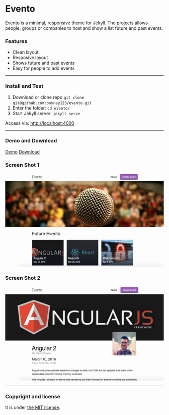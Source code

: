 # Evento

Evento is a minimal, responsive theme for Jekyll. The projects allows people, groups or companies to host and show a list future and past events.

### Features

* Clean layout
* Resposive layout
* Shows future and past events
* Easy for people to add events

---

### Install and Test

1. Download or clone repo `git clone git@github.com:boyney123/evento.git`
2. Enter the folder: `cd evento/`
4. Start Jekyll server: `jekyll serve`

Access via: [http://localhost:4000](http://localhost:4000)

---

### Demo and Download

[Demo](http://evento.davidboyne.co.uk)
[Download](https://github.com/boyney123/evento/archive/master.zip)

### Screen Shot 1
![Evento - free Jekyll theme](/screenshot.png)
### Screen Shot 2
![Evento - free Jekyll theme](/screenshot2.png)

---

### Copyright and license

It is under [the MIT license](/LICENSE).